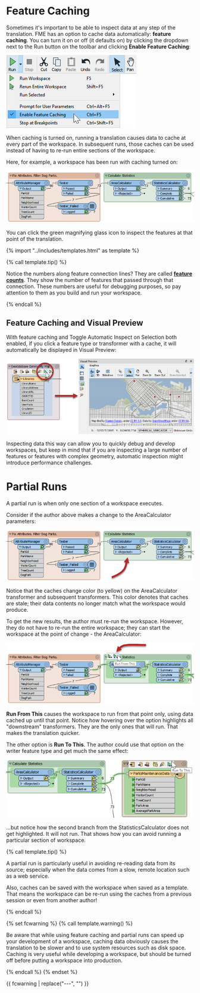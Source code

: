 # Feature Caching

Sometimes it's important to be able to inspect data at any step of the translation. FME has an option to cache data automatically: **feature caching**. You can turn it on or off (it defaults on) by clicking the dropdown next to the Run button on the toolbar and clicking **Enable Feature Caching**:

![](./Images/enable-feature-caching.png)

When caching is turned on, running a translation causes data to cache at every part of the workspace. In subsequent runs, those caches can be used instead of having to re-run entire sections of the workspace.

Here, for example, a workspace has been run with caching turned on:

![](./Images/Img3.033.CachedForPartialRun.png)

You can click the green magnifying glass icon to inspect the features at that point of the translation.

{% import "../includes/templates.html" as template %}

{% call template.tip() %}

Notice the numbers along feature connection lines? They are called <a href="https://docs.safe.com/fme/html/FME_Desktop_Documentation/FME_Workbench/Workbench/Setting_the_Feature_Count_Display.htm"><strong>feature counts</strong></a>. They show the number of features that passed through that connection. These numbers are useful for debugging purposes, so pay attention to them as you build and run your workspace.

{% endcall %}

## Feature Caching and Visual Preview

With feature caching and Toggle Automatic Inspect on Selection both enabled, if you click a feature type or transformer with a cache, it will automatically be displayed in Visual Preview:

![](./Images/inspect-cache-visual-preview.png)

Inspecting data this way can allow you to quickly debug and develop workspaces, but keep in mind that if you are inspecting a large number of features or features with complex geometry, automatic inspection might introduce performance challenges.

# Partial Runs

A partial run is when only one section of a workspace executes.

Consider if the author above makes a change to the AreaCalculator parameters:

![](./Images/Img3.034.StaleCacheFromEdit.png)

Notice that the caches change color (to yellow) on the AreaCalculator transformer and subsequent transformers. This color denotes that caches are stale; their data contents no longer match what the workspace would produce.

To get the new results, the author must re-run the workspace. However, they do not have to re-run the entire workspace; they can start the workspace at the point of change - the AreaCalculator:

![](./Images/Img3.035.CacheRunFromHere.png)

**Run From This** causes the workspace to run from that point only, using data cached up until that point. Notice how hovering over the option highlights all "downstream" transformers. They are the only ones that will run. That makes the translation quicker.

The other option is **Run To This**. The author could use that option on the writer feature type and get much the same effect:

![](./Images/Img3.036.CacheRunToThis.png)

...but notice how the second branch from the StatisticsCalculator does not get highlighted. It will not run. That shows how you can avoid running a particular section of workspace.

{% call template.tip() %}

<p>A partial run is particularly useful in avoiding re-reading data from its source; especially when the data comes from a slow, remote location such as a web service.</p>
<p>Also, caches can be saved with the workspace when saved as a template. That means the workspace can be re-run using the caches from a previous session or even from another author!</p>

{% endcall %}

{% set fcwarning %}
  {% call template.warning() %}

  Be aware that while using feature caching and partial runs can speed up your development of a workspace, caching data obviously causes the translation to be slower and to use system resources such as disk space. Caching is very useful while developing a workspace, but should be turned off before putting a workspace into production.

  {% endcall %}
{% endset %}

{{ fcwarning | replace("---", "") }}
